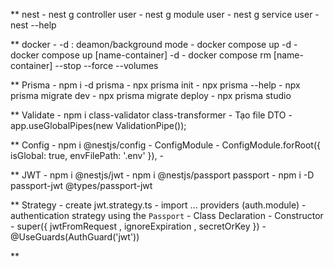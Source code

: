 ** nest 
    - nest g controller user
    - nest g module user
    - nest g service user
    - nest --help

** docker
    - -d : deamon/background mode
    - docker compose up -d 
    - docker compose up [name-container] -d
    - docker compose rm [name-container] --stop --force --volumes

** Prisma
    - npm i -d prisma
    - npx prisma init
    - npx prisma --help
    <!-- Update for db real -->
    - npx prisma migrate dev
    - npx prisma migrate deploy
    <!-- GUI postgregs -->
    - npx prisma studio

** Validate
    - npm i class-validator class-transformer
    - Tạo file DTO
    <!-- tạo pipes global -->
    - app.useGlobalPipes(new ValidationPipe());

** Config
    - npm i @nestjs/config
    - ConfigModule
    - ConfigModule.forRoot({ isGlobal: true, envFilePath: '.env' }),
    - 

** JWT 
    - npm i @nestjs/jwt 
    - npm i @nestjs/passport passport
    - npm i -D passport-jwt @types/passport-jwt

** Strategy
    - create jwt.strategy.ts
    - import ... providers (auth.module)
    - authentication strategy using the ` Passport ` 
        - Class Declaration
        - Constructor
            - super({ jwtFromRequest ,  ignoreExpiration , secretOrKey })
    - @UseGuards(AuthGuard('jwt'))

** 